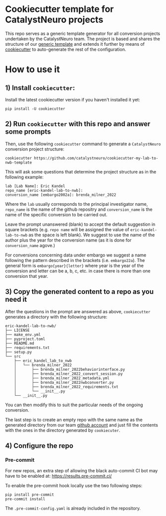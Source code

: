 # Cookiecutter template for CatalystNeuro projects
This repo serves as a generic template generator for all conversion projects undertaken by the CatalystNeuro team. The project is based and shares the structure of our [generic template](https://github.com/catalystneuro/my-lab-to-nwb-template) and extends it further by means of [cookiecutter](https://github.com/cookiecutter/cookiecutter) to auto-generate the rest of the configuration.

# How to use it

## 1) Install `cookiecutter`:

Install the latest cookiecutter version if you haven't installed it yet:

    pip install -U cookiecutter

## 2) Run `cookiecutter` with this repo and answer some prompts

Then, use the following `cookiecutter` command to generate a `CatalystNeuro` conversion project structure:

    cookiecutter https://github.com/catalystneuro/cookiecutter-my-lab-to-nwb-template

This will ask some questions that determine the project structure as in the following example:

    lab [Lab Name]: Eric Kandel
    repo_name [eric-kandel-lab-to-nwb]:
    conversion_name [embargo2002a]: brenda_milner_2022

Where the `lab` usually corresponds to the principal investigator name, `repo_name` is the name of the github repositry and `conversion_name` is the name of the specific conversion to be carried out.

Leave the prompt unanswered (blank) to accept the default suggestion in square brackets (e.g. `repo name` will be assigned the value of `eric-kandel-lab-to-nwb` as the space is left blank). We suggest to use the name of the author plus the year for the conversion name (as it is done for `conversion_name` agove.)

For conversions concerning data under embargo we suggest a name following the pattern described in the brackets (i.e. `embargo22a`). The general form is `embargo{year}{letter}` where year is the year of the conversion and letter can be a, b, c, etc. in case there is more than one conversion that year.

## 3) Copy the generated content to a repo as you need it

After the questions in the prompt are answered as above, `cookiecutter` generates a directory with the following structure:

    eric-kandel-lab-to-nwb/
    ├── LICENSE
    ├── make_env.yml
    ├── pyproject.toml
    ├── README.md
    ├── requirements.txt
    ├── setup.py
    └── src
        ├── eric_kandel_lab_to_nwb
        │   └── brenda_milner_2022
        │       ├── brenda_milner_2022behaviorinterface.py
        │       ├── brenda_milner_2022_convert_session.py
        │       ├── brenda_milner_2022_metadata.yml
        │       ├── brenda_milner_2022nwbconverter.py
        │       ├── brenda_milner_2022_requirements.txt
        │       └── __init__.py
        └── __init__.py


You can then modify this to suit the particular needs of the ongoing conversion.

The last step is to create an empty repo with the same name as the generated directory from our team [github account](https://github.com/catalystneuro) and just fill the contents with the ones in the directory generated by `cookiecuter`.

## 4) Configure the repo

### Pre-commit
For new repos, an extra step of allowing the black auto-commit CI bot may have to be enabled at: https://results.pre-commit.ci/

To enable the pre-commit hook locally use the two following steps:
```
pip install pre-commit
pre-commit install
```

The `.pre-commit-config.yaml` is already included in the repository.
